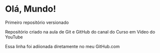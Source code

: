 # Olá, Mundo!
 Primeiro repositório versionado

Repositório criado na aula de Git e GitHub do canal do Curso em Vídeo do YouTube

Essa linha foi adiionada diretamente no meu GitHub.com
